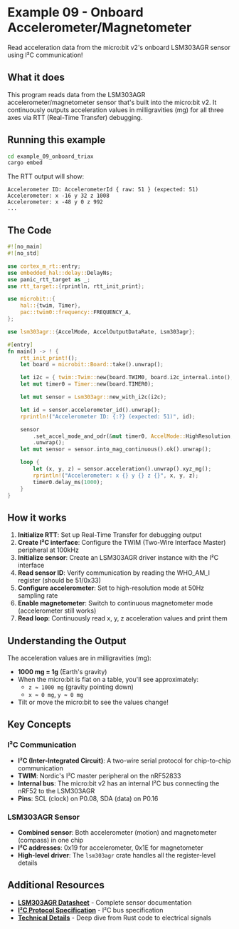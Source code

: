 # Example 09 - Onboard Accelerometer/Magnetometer

Read acceleration data from the micro:bit v2's onboard LSM303AGR sensor using I²C communication!

## What it does

This program reads data from the LSM303AGR accelerometer/magnetometer sensor that's built into the micro:bit v2. It continuously outputs acceleration values in milligravities (mg) for all three axes via RTT (Real-Time Transfer) debugging.

## Running this example

```bash
cd example_09_onboard_triax
cargo embed
```

The RTT output will show:
```
Accelerometer ID: AccelerometerId { raw: 51 } (expected: 51)
Accelerometer: x -16 y 32 z 1008
Accelerometer: x -48 y 0 z 992
...
```
## The Code

```rust
#![no_main]
#![no_std]

use cortex_m_rt::entry;
use embedded_hal::delay::DelayNs;
use panic_rtt_target as _;
use rtt_target::{rprintln, rtt_init_print};

use microbit::{
    hal::{twim, Timer},
    pac::twim0::frequency::FREQUENCY_A,
};

use lsm303agr::{AccelMode, AccelOutputDataRate, Lsm303agr};

#[entry]
fn main() -> ! {
    rtt_init_print!();
    let board = microbit::Board::take().unwrap();

    let i2c = { twim::Twim::new(board.TWIM0, board.i2c_internal.into(), FREQUENCY_A::K100) };
    let mut timer0 = Timer::new(board.TIMER0);

    let mut sensor = Lsm303agr::new_with_i2c(i2c);

    let id = sensor.accelerometer_id().unwrap();
    rprintln!("Accelerometer ID: {:?} (expected: 51)", id);

    sensor
        .set_accel_mode_and_odr(&mut timer0, AccelMode::HighResolution, AccelOutputDataRate::Hz50)
        .unwrap();
    let mut sensor = sensor.into_mag_continuous().ok().unwrap();

    loop {
        let (x, y, z) = sensor.acceleration().unwrap().xyz_mg();
        rprintln!("Accelerometer: x {} y {} z {}", x, y, z);
        timer0.delay_ms(1000);
    }
}
```

## How it works

1. **Initialize RTT**: Set up Real-Time Transfer for debugging output
2. **Create I²C interface**: Configure the TWIM (Two-Wire Interface Master) peripheral at 100kHz
3. **Initialize sensor**: Create an LSM303AGR driver instance with the I²C interface
4. **Read sensor ID**: Verify communication by reading the WHO_AM_I register (should be 51/0x33)
5. **Configure accelerometer**: Set to high-resolution mode at 50Hz sampling rate
6. **Enable magnetometer**: Switch to continuous magnetometer mode (accelerometer still works)
7. **Read loop**: Continuously read x, y, z acceleration values and print them

## Understanding the Output

The acceleration values are in milligravities (mg):
- **1000 mg = 1g** (Earth's gravity)
- When the micro:bit is flat on a table, you'll see approximately:
  - `z ≈ 1000 mg` (gravity pointing down)
  - `x ≈ 0 mg`, `y ≈ 0 mg`
- Tilt or move the micro:bit to see the values change!

## Key Concepts

### I²C Communication
- **I²C (Inter-Integrated Circuit)**: A two-wire serial protocol for chip-to-chip communication
- **TWIM**: Nordic's I²C master peripheral on the nRF52833
- **Internal bus**: The micro:bit v2 has an internal I²C bus connecting the nRF52 to the LSM303AGR
- **Pins**: SCL (clock) on P0.08, SDA (data) on P0.16

### LSM303AGR Sensor
- **Combined sensor**: Both accelerometer (motion) and magnetometer (compass) in one chip
- **I²C addresses**: 0x19 for accelerometer, 0x1E for magnetometer
- **High-level driver**: The `lsm303agr` crate handles all the register-level details

## Additional Resources

- **[LSM303AGR Datasheet](../doc/lsm303agr.pdf)** - Complete sensor documentation
- **[I²C Protocol Specification](https://www.nxp.com/docs/en/user-guide/UM10204.pdf)** - I²C bus specification
- **[Technical Details](technical_details.md)** - Deep dive from Rust code to electrical signals